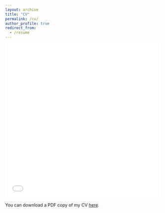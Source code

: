 ```yaml
---
layout: archive
title: "CV"
permalink: /cv/
author_profile: true
redirect_from:
  - /resume
---
```


<iframe src="/files/pdf/Plescia_CV_Nov2023.pdf" width="100%" height="500" frameborder="no" border="0" marginwidth="0" marginheight="0"></iframe>

You can download a PDF copy of my CV [here](/files/pdf/Plescia_CV_Nov2023.pdf).
